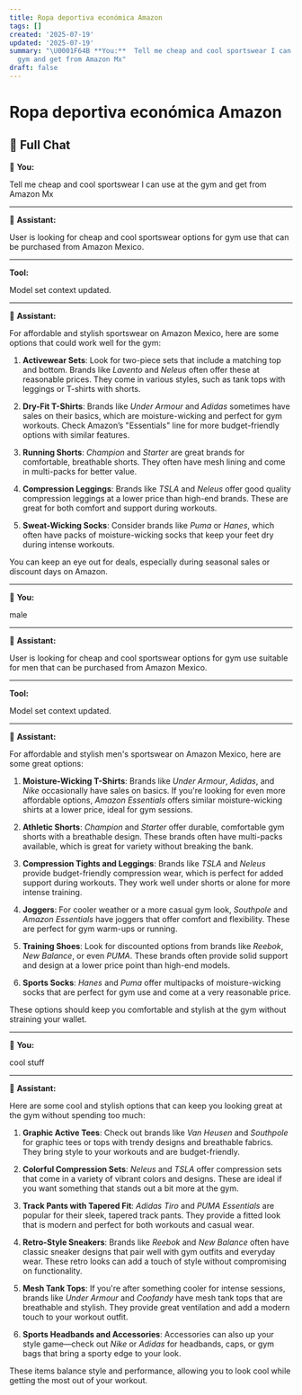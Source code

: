```yaml
---
title: Ropa deportiva económica Amazon
tags: []
created: '2025-07-19'
updated: '2025-07-19'
summary: "\U0001F64B **You:**  Tell me cheap and cool sportswear I can use at the
  gym and get from Amazon Mx"
draft: false
---
```


# Ropa deportiva económica Amazon

## 🧠 Full Chat

🙋 **You:**

Tell me cheap and cool sportswear I can use at the gym and get from Amazon Mx

---

🤖 **Assistant:**

User is looking for cheap and cool sportswear options for gym use that can be purchased from Amazon Mexico.

---

**Tool:**

Model set context updated.

---

🤖 **Assistant:**

For affordable and stylish sportswear on Amazon Mexico, here are some options that could work well for the gym:

1. **Activewear Sets**: Look for two-piece sets that include a matching top and bottom. Brands like *Lavento* and *Neleus* often offer these at reasonable prices. They come in various styles, such as tank tops with leggings or T-shirts with shorts.

2. **Dry-Fit T-Shirts**: Brands like *Under Armour* and *Adidas* sometimes have sales on their basics, which are moisture-wicking and perfect for gym workouts. Check Amazon’s "Essentials" line for more budget-friendly options with similar features.

3. **Running Shorts**: *Champion* and *Starter* are great brands for comfortable, breathable shorts. They often have mesh lining and come in multi-packs for better value.

4. **Compression Leggings**: Brands like *TSLA* and *Neleus* offer good quality compression leggings at a lower price than high-end brands. These are great for both comfort and support during workouts.

5. **Sweat-Wicking Socks**: Consider brands like *Puma* or *Hanes*, which often have packs of moisture-wicking socks that keep your feet dry during intense workouts.

You can keep an eye out for deals, especially during seasonal sales or discount days on Amazon.

---

🙋 **You:**

male

---

🤖 **Assistant:**

User is looking for cheap and cool sportswear options for gym use suitable for men that can be purchased from Amazon Mexico.

---

**Tool:**

Model set context updated.

---

🤖 **Assistant:**

For affordable and stylish men's sportswear on Amazon Mexico, here are some great options:

1. **Moisture-Wicking T-Shirts**: Brands like *Under Armour*, *Adidas*, and *Nike* occasionally have sales on basics. If you're looking for even more affordable options, *Amazon Essentials* offers similar moisture-wicking shirts at a lower price, ideal for gym sessions.

2. **Athletic Shorts**: *Champion* and *Starter* offer durable, comfortable gym shorts with a breathable design. These brands often have multi-packs available, which is great for variety without breaking the bank.

3. **Compression Tights and Leggings**: Brands like *TSLA* and *Neleus* provide budget-friendly compression wear, which is perfect for added support during workouts. They work well under shorts or alone for more intense training.

4. **Joggers**: For cooler weather or a more casual gym look, *Southpole* and *Amazon Essentials* have joggers that offer comfort and flexibility. These are perfect for gym warm-ups or running.

5. **Training Shoes**: Look for discounted options from brands like *Reebok*, *New Balance*, or even *PUMA*. These brands often provide solid support and design at a lower price point than high-end models.

6. **Sports Socks**: *Hanes* and *Puma* offer multipacks of moisture-wicking socks that are perfect for gym use and come at a very reasonable price.

These options should keep you comfortable and stylish at the gym without straining your wallet.

---

🙋 **You:**

cool stuff

---

🤖 **Assistant:**

Here are some cool and stylish options that can keep you looking great at the gym without spending too much:

1. **Graphic Active Tees**: Check out brands like *Van Heusen* and *Southpole* for graphic tees or tops with trendy designs and breathable fabrics. They bring style to your workouts and are budget-friendly.

2. **Colorful Compression Sets**: *Neleus* and *TSLA* offer compression sets that come in a variety of vibrant colors and designs. These are ideal if you want something that stands out a bit more at the gym.

3. **Track Pants with Tapered Fit**: *Adidas Tiro* and *PUMA Essentials* are popular for their sleek, tapered track pants. They provide a fitted look that is modern and perfect for both workouts and casual wear.

4. **Retro-Style Sneakers**: Brands like *Reebok* and *New Balance* often have classic sneaker designs that pair well with gym outfits and everyday wear. These retro looks can add a touch of style without compromising on functionality.

5. **Mesh Tank Tops**: If you're after something cooler for intense sessions, brands like *Under Armour* and *Coofandy* have mesh tank tops that are breathable and stylish. They provide great ventilation and add a modern touch to your workout outfit.

6. **Sports Headbands and Accessories**: Accessories can also up your style game—check out *Nike* or *Adidas* for headbands, caps, or gym bags that bring a sporty edge to your look.

These items balance style and performance, allowing you to look cool while getting the most out of your workout.
